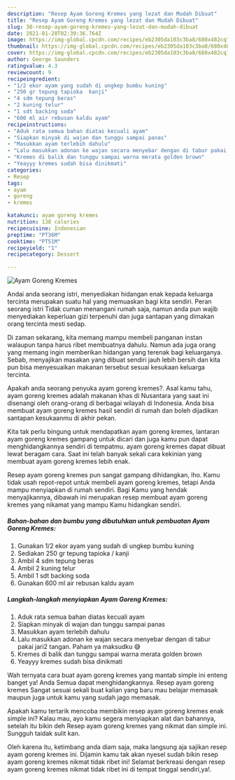 ```yaml
---
description: "Resep Ayam Goreng Kremes yang lezat dan Mudah Dibuat"
title: "Resep Ayam Goreng Kremes yang lezat dan Mudah Dibuat"
slug: 30-resep-ayam-goreng-kremes-yang-lezat-dan-mudah-dibuat
date: 2021-01-28T02:39:36.764Z
image: https://img-global.cpcdn.com/recipes/eb2305da103c3ba8/680x482cq70/ayam-goreng-kremes-foto-resep-utama.jpg
thumbnail: https://img-global.cpcdn.com/recipes/eb2305da103c3ba8/680x482cq70/ayam-goreng-kremes-foto-resep-utama.jpg
cover: https://img-global.cpcdn.com/recipes/eb2305da103c3ba8/680x482cq70/ayam-goreng-kremes-foto-resep-utama.jpg
author: George Saunders
ratingvalue: 4.3
reviewcount: 9
recipeingredient:
- "1/2 ekor ayam yang sudah di ungkep bumbu kuning"
- "250 gr tepung tapioka  kanji"
- "4 sdm tepung beras"
- "2 kuning telur"
- "1 sdt backing soda"
- "600 ml air rebusan kaldu ayam"
recipeinstructions:
- "Aduk rata semua bahan diatas kecuali ayam"
- "Siapkan minyak di wajan dan tunggu sampai panas"
- "Masukkan ayam terlebih dahulu"
- "Lalu masukkan adonan ke wajan secara menyebar dengan di tabur pakai jari2 tangan. Paham ya maksudku 😅"
- "Kremes di balik dan tunggu sampai warna merata golden brown"
- "Yeayyy kremes sudah bisa dinikmati"
categories:
- Resep
tags:
- ayam
- goreng
- kremes

katakunci: ayam goreng kremes 
nutrition: 138 calories
recipecuisine: Indonesian
preptime: "PT36M"
cooktime: "PT51M"
recipeyield: "1"
recipecategory: Dessert

---
```



![Ayam Goreng Kremes](https://img-global.cpcdn.com/recipes/eb2305da103c3ba8/680x482cq70/ayam-goreng-kremes-foto-resep-utama.jpg)

Andai anda seorang istri, menyediakan hidangan enak kepada keluarga tercinta merupakan suatu hal yang memuaskan bagi kita sendiri. Peran seorang istri Tidak cuman menangani rumah saja, namun anda pun wajib menyediakan keperluan gizi terpenuhi dan juga santapan yang dimakan orang tercinta mesti sedap.

Di zaman  sekarang, kita memang mampu membeli panganan instan walaupun tanpa harus ribet membuatnya dahulu. Namun ada juga orang yang memang ingin memberikan hidangan yang terenak bagi keluarganya. Sebab, menyajikan masakan yang dibuat sendiri jauh lebih bersih dan kita pun bisa menyesuaikan makanan tersebut sesuai kesukaan keluarga tercinta. 



Apakah anda seorang penyuka ayam goreng kremes?. Asal kamu tahu, ayam goreng kremes adalah makanan khas di Nusantara yang saat ini disenangi oleh orang-orang di berbagai wilayah di Indonesia. Anda bisa membuat ayam goreng kremes hasil sendiri di rumah dan boleh dijadikan santapan kesukaanmu di akhir pekan.

Kita tak perlu bingung untuk mendapatkan ayam goreng kremes, lantaran ayam goreng kremes gampang untuk dicari dan juga kamu pun dapat menghidangkannya sendiri di tempatmu. ayam goreng kremes dapat dibuat lewat beragam cara. Saat ini telah banyak sekali cara kekinian yang membuat ayam goreng kremes lebih enak.

Resep ayam goreng kremes pun sangat gampang dihidangkan, lho. Kamu tidak usah repot-repot untuk membeli ayam goreng kremes, tetapi Anda mampu menyiapkan di rumah sendiri. Bagi Kamu yang hendak menyajikannya, dibawah ini merupakan resep membuat ayam goreng kremes yang nikamat yang mampu Kamu hidangkan sendiri.

<!--inarticleads1-->

##### Bahan-bahan dan bumbu yang dibutuhkan untuk pembuatan Ayam Goreng Kremes:

1. Gunakan 1/2 ekor ayam yang sudah di ungkep bumbu kuning
1. Sediakan 250 gr tepung tapioka / kanji
1. Ambil 4 sdm tepung beras
1. Ambil 2 kuning telur
1. Ambil 1 sdt backing soda
1. Gunakan 600 ml air rebusan kaldu ayam




<!--inarticleads2-->

##### Langkah-langkah menyiapkan Ayam Goreng Kremes:

1. Aduk rata semua bahan diatas kecuali ayam
1. Siapkan minyak di wajan dan tunggu sampai panas
1. Masukkan ayam terlebih dahulu
1. Lalu masukkan adonan ke wajan secara menyebar dengan di tabur pakai jari2 tangan. Paham ya maksudku 😅
1. Kremes di balik dan tunggu sampai warna merata golden brown
1. Yeayyy kremes sudah bisa dinikmati




Wah ternyata cara buat ayam goreng kremes yang mantab simple ini enteng banget ya! Anda Semua dapat menghidangkannya. Resep ayam goreng kremes Sangat sesuai sekali buat kalian yang baru mau belajar memasak maupun juga untuk kamu yang sudah jago memasak.

Apakah kamu tertarik mencoba membikin resep ayam goreng kremes enak simple ini? Kalau mau, ayo kamu segera menyiapkan alat dan bahannya, setelah itu bikin deh Resep ayam goreng kremes yang nikmat dan simple ini. Sungguh taidak sulit kan. 

Oleh karena itu, ketimbang anda diam saja, maka langsung aja sajikan resep ayam goreng kremes ini. Dijamin kamu tak akan nyesel sudah bikin resep ayam goreng kremes nikmat tidak ribet ini! Selamat berkreasi dengan resep ayam goreng kremes nikmat tidak ribet ini di tempat tinggal sendiri,ya!.

